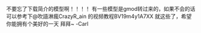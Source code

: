 不要忘了下载简介的模型啊！！！！
有一些模型是gmod转过来的，如果不会的话可以参考下@吹語淋瘋CrazyR_ain 的视频教程BV19m4y1A7XX
就这些了，希望你能拥有个美好的一天
拜拜~
                                     -Carl
